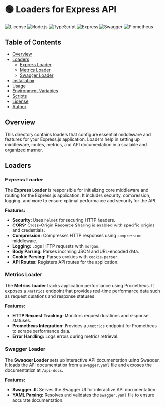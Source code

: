 # 🟢 Loaders for Express API

![License](https://img.shields.io/badge/license-Private-green.svg)
![Node.js](https://img.shields.io/badge/node.js-20.0.0-green.svg)
![TypeScript](https://img.shields.io/badge/TypeScript-4.5.4-blue.svg)
![Express](https://img.shields.io/badge/Express-4.17.1-lightgrey.svg)
![Swagger](https://img.shields.io/badge/Swagger-API--Docs-yellow.svg)
![Prometheus](https://img.shields.io/badge/Prometheus-Metrics-orange.svg)

## Table of Contents

- [Overview](#overview)
- [Loaders](#loaders)
    - [Express Loader](#express-loader)
    - [Metrics Loader](#metrics-loader)
    - [Swagger Loader](#swagger-loader)
- [Installation](#installation)
- [Usage](#usage)
- [Environment Variables](#environment-variables)
- [Scripts](#scripts)
- [License](#license)
- [Author](#author)

## Overview

This directory contains loaders that configure essential middleware and features for your Express.js application. Loaders help in setting up middleware, routes, metrics, and API documentation in a scalable and organized manner.

## Loaders

### Express Loader

The **Express Loader** is responsible for initializing core middleware and routing for the Express.js application. It includes security, compression, logging, and more to ensure optimal performance and security for the API.

**Features:**
- **Security:** Uses `helmet` for securing HTTP headers.
- **CORS:** Cross-Origin Resource Sharing is enabled with specific origins and credentials.
- **Compression:** Compresses HTTP responses using `compression` middleware.
- **Logging:** Logs HTTP requests with `morgan`.
- **Body Parsing:** Parses incoming JSON and URL-encoded data.
- **Cookie Parsing:** Parses cookies with `cookie-parser`.
- **API Routes:** Registers API routes for the application.

### Metrics Loader

The **Metrics Loader** tracks application performance using Prometheus. It exposes a `/metrics` endpoint that provides real-time performance data such as request durations and response statuses.

**Features:**
- **HTTP Request Tracking:** Monitors request durations and response statuses.
- **Prometheus Integration:** Provides a `/metrics` endpoint for Prometheus to scrape performance data.
- **Error Handling:** Logs errors during metrics retrieval.

### Swagger Loader

The **Swagger Loader** sets up interactive API documentation using Swagger. It loads the API documentation from a `swagger.yaml` file and exposes the documentation at `/api-docs`.

**Features:**
- **Swagger UI:** Serves the Swagger UI for interactive API documentation.
- **YAML Parsing:** Resolves and validates the `swagger.yaml` file to ensure accurate documentation.
